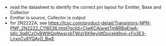 - read the datasheet to identify the correct pin layout for Emitter, Base and Collector
- Emitter is source, Collector is output
- for 2N2222A, see https://lcsc.com/product-detail/Transistors-NPN-PNP_2N2222_C118536.html?gclid=CjwKCAjwwtTmBRBqEiwA-b6c_9a8CzOvBW9lQqNwsrxbTWizr9X9eyldtDoceId9sxj-cFo3E3-LnxoCv8YQAvD_BwE
